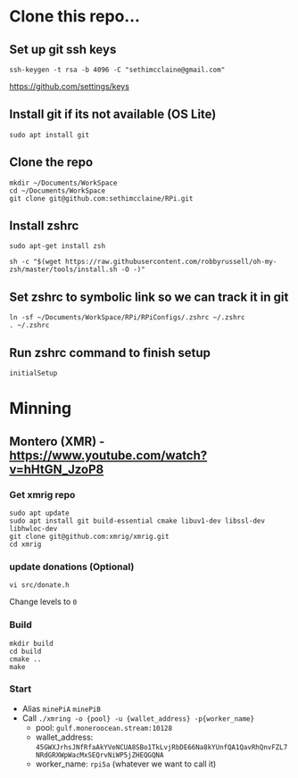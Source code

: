 # Clone this repo...
## Set up git ssh keys
```
ssh-keygen -t rsa -b 4096 -C "sethimcclaine@gmail.com"
```

https://github.com/settings/keys
## Install git if its not available (OS Lite)
```
sudo apt install git
```

## Clone the repo
```
mkdir ~/Documents/WorkSpace
cd ~/Documents/WorkSpace
git clone git@github.com:sethimcclaine/RPi.git
```

## Install zshrc
```
sudo apt-get install zsh
```
```
sh -c "$(wget https://raw.githubusercontent.com/robbyrussell/oh-my-zsh/master/tools/install.sh -O -)"
```

## Set zshrc to symbolic link so we can track it in git
```
ln -sf ~/Documents/WorkSpace/RPi/RPiConfigs/.zshrc ~/.zshrc
. ~/.zshrc
```

## Run zshrc command to finish setup
```
initialSetup
```

# Minning
## Montero (XMR) - https://www.youtube.com/watch?v=hHtGN_JzoP8
### Get xmrig repo
```
sudo apt update
sudo apt install git build-essential cmake libuv1-dev libssl-dev libhwloc-dev
git clone git@github.com:xmrig/xmrig.git
cd xmrig
```
### update donations (Optional)
```
vi src/donate.h
```
Change levels to `0`

### Build 
```
mkdir build
cd build
cmake ..
make
```
### Start
* Alias `minePiA` `minePiB`
* Call `./xmring -o {pool} -u {wallet_address} -p{worker_name}`
  * pool: `gulf.moneroocean.stream:10128`
  * wallet_address: `45GWXJrhsJNfRfaAkYVeNCUA8SBo1TkLvjRbDE66Na8kYUnfQA1QavRhQnvFZL7NRdGRXWpWacMxSEQrvNiWP5jZHEQGQNA`
  * worker_name: `rpi5a` (whatever we want to call it)

